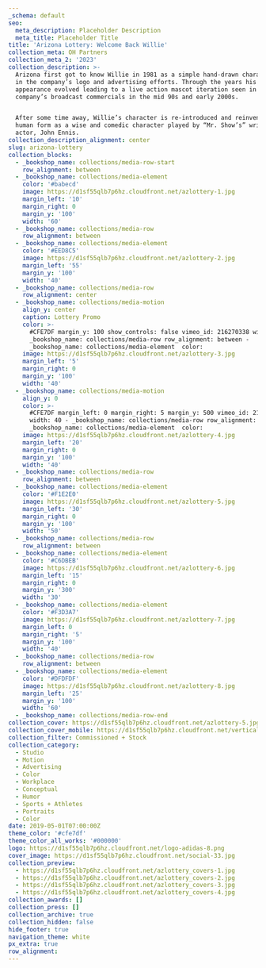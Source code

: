 ```yaml
---
_schema: default
seo:
  meta_description: Placeholder Description
  meta_title: Placeholder Title
title: 'Arizona Lottery: Welcome Back Willie'
collection_meta: OH Partners
collection_meta_2: '2023'
collection_description: >-
  Arizona first got to know Willie in 1981 as a simple hand-drawn character seen
  in the company’s logo and advertising efforts. Through the years his look and
  appearance evolved leading to a live action mascot iteration seen in the
  company’s broadcast commercials in the mid 90s and early 2000s.


  After some time away, Willie’s character is re-introduced and reinvented in
  human form as a wise and comedic character played by “Mr. Show’s” writer and
  actor, John Ennis.
collection_description_alignment: center
slug: arizona-lottery
collection_blocks:
  - _bookshop_name: collections/media-row-start
    row_alignment: between
  - _bookshop_name: collections/media-element
    color: '#babecd'
    image: https://d1sf55qlb7p6hz.cloudfront.net/azlottery-1.jpg
    margin_left: '10'
    margin_right: 0
    margin_y: '100'
    width: '60'
  - _bookshop_name: collections/media-row
    row_alignment: between
  - _bookshop_name: collections/media-element
    color: '#EED8C5'
    image: https://d1sf55qlb7p6hz.cloudfront.net/azlottery-2.jpg
    margin_left: '55'
    margin_y: '100'
    width: '40'
  - _bookshop_name: collections/media-row
    row_alignment: center
  - _bookshop_name: collections/media-motion
    align_y: center
    caption: Lottery Promo
    color: >-
      #CFE7DF margin_y: 100 show_controls: false vimeo_id: 216270338 width: 66 -
      _bookshop_name: collections/media-row row_alignment: between -
      _bookshop_name: collections/media-element  color: 
    image: https://d1sf55qlb7p6hz.cloudfront.net/azlottery-3.jpg
    margin_left: '5'
    margin_right: 0
    margin_y: '100'
    width: '40'
  - _bookshop_name: collections/media-motion
    align_y: 0
    color: >-
      #CFE7DF margin_left: 0 margin_right: 5 margin_y: 500 vimeo_id: 216269536
      width: 40 - _bookshop_name: collections/media-row row_alignment: between -
      _bookshop_name: collections/media-element  color: 
    image: https://d1sf55qlb7p6hz.cloudfront.net/azlottery-4.jpg
    margin_left: '20'
    margin_right: 0
    margin_y: '100'
    width: '40'
  - _bookshop_name: collections/media-row
    row_alignment: between
  - _bookshop_name: collections/media-element
    color: '#F1E2E0'
    image: https://d1sf55qlb7p6hz.cloudfront.net/azlottery-5.jpg
    margin_left: '30'
    margin_right: 0
    margin_y: '100'
    width: '50'
  - _bookshop_name: collections/media-row
    row_alignment: between
  - _bookshop_name: collections/media-element
    color: '#C6DBEB'
    image: https://d1sf55qlb7p6hz.cloudfront.net/azlottery-6.jpg
    margin_left: '15'
    margin_right: 0
    margin_y: '300'
    width: '30'
  - _bookshop_name: collections/media-element
    color: '#F3D3A7'
    image: https://d1sf55qlb7p6hz.cloudfront.net/azlottery-7.jpg
    margin_left: 0
    margin_right: '5'
    margin_y: '100'
    width: '40'
  - _bookshop_name: collections/media-row
    row_alignment: between
  - _bookshop_name: collections/media-element
    color: '#DFDFDF'
    image: https://d1sf55qlb7p6hz.cloudfront.net/azlottery-8.jpg
    margin_left: '25'
    margin_y: '100'
    width: '60'
  - _bookshop_name: collections/media-row-end
collection_cover: https://d1sf55qlb7p6hz.cloudfront.net/azlottery-5.jpg
collection_cover_mobile: https://d1sf55qlb7p6hz.cloudfront.net/verticalcovers-28.jpg
collection_filter: Commissioned + Stock
collection_category:
  - Studio
  - Motion
  - Advertising
  - Color
  - Workplace
  - Conceptual
  - Humor
  - Sports + Athletes
  - Portraits
  - Color
date: 2019-05-01T07:00:00Z
theme_color: '#cfe7df'
theme_color_all_works: '#000000'
logo: https://d1sf55qlb7p6hz.cloudfront.net/logo-adidas-8.png
cover_image: https://d1sf55qlb7p6hz.cloudfront.net/social-33.jpg
collection_preview:
  - https://d1sf55qlb7p6hz.cloudfront.net/azlottery_covers-1.jpg
  - https://d1sf55qlb7p6hz.cloudfront.net/azlottery_covers-2.jpg
  - https://d1sf55qlb7p6hz.cloudfront.net/azlottery_covers-3.jpg
  - https://d1sf55qlb7p6hz.cloudfront.net/azlottery_covers-4.jpg
collection_awards: []
collection_press: []
collection_archive: true
collection_hidden: false
hide_footer: true
navigation_theme: white
px_extra: true
row_alignment:
---
```

